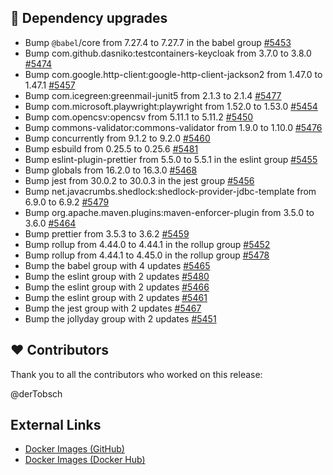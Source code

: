 ## 🔨 Dependency upgrades

- Bump `@babel`/core from 7.27.4 to 7.27.7 in the babel group [#5453](https://github.com/urlaubsverwaltung/urlaubsverwaltung/pull/5453)
- Bump com.github.dasniko:testcontainers-keycloak from 3.7.0 to 3.8.0 [#5474](https://github.com/urlaubsverwaltung/urlaubsverwaltung/pull/5474)
- Bump com.google.http-client:google-http-client-jackson2 from 1.47.0 to 1.47.1 [#5457](https://github.com/urlaubsverwaltung/urlaubsverwaltung/pull/5457)
- Bump com.icegreen:greenmail-junit5 from 2.1.3 to 2.1.4 [#5477](https://github.com/urlaubsverwaltung/urlaubsverwaltung/pull/5477)
- Bump com.microsoft.playwright:playwright from 1.52.0 to 1.53.0 [#5454](https://github.com/urlaubsverwaltung/urlaubsverwaltung/pull/5454)
- Bump com.opencsv:opencsv from 5.11.1 to 5.11.2 [#5450](https://github.com/urlaubsverwaltung/urlaubsverwaltung/pull/5450)
- Bump commons-validator:commons-validator from 1.9.0 to 1.10.0 [#5476](https://github.com/urlaubsverwaltung/urlaubsverwaltung/pull/5476)
- Bump concurrently from 9.1.2 to 9.2.0 [#5460](https://github.com/urlaubsverwaltung/urlaubsverwaltung/pull/5460)
- Bump esbuild from 0.25.5 to 0.25.6 [#5481](https://github.com/urlaubsverwaltung/urlaubsverwaltung/pull/5481)
- Bump eslint-plugin-prettier from 5.5.0 to 5.5.1 in the eslint group [#5455](https://github.com/urlaubsverwaltung/urlaubsverwaltung/pull/5455)
- Bump globals from 16.2.0 to 16.3.0 [#5468](https://github.com/urlaubsverwaltung/urlaubsverwaltung/pull/5468)
- Bump jest from 30.0.2 to 30.0.3 in the jest group [#5456](https://github.com/urlaubsverwaltung/urlaubsverwaltung/pull/5456)
- Bump net.javacrumbs.shedlock:shedlock-provider-jdbc-template from 6.9.0 to 6.9.2 [#5479](https://github.com/urlaubsverwaltung/urlaubsverwaltung/pull/5479)
- Bump org.apache.maven.plugins:maven-enforcer-plugin from 3.5.0 to 3.6.0 [#5464](https://github.com/urlaubsverwaltung/urlaubsverwaltung/pull/5464)
- Bump prettier from 3.5.3 to 3.6.2 [#5459](https://github.com/urlaubsverwaltung/urlaubsverwaltung/pull/5459)
- Bump rollup from 4.44.0 to 4.44.1 in the rollup group [#5452](https://github.com/urlaubsverwaltung/urlaubsverwaltung/pull/5452)
- Bump rollup from 4.44.1 to 4.45.0 in the rollup group [#5478](https://github.com/urlaubsverwaltung/urlaubsverwaltung/pull/5478)
- Bump the babel group with 4 updates [#5465](https://github.com/urlaubsverwaltung/urlaubsverwaltung/pull/5465)
- Bump the eslint group with 2 updates [#5480](https://github.com/urlaubsverwaltung/urlaubsverwaltung/pull/5480)
- Bump the eslint group with 2 updates [#5466](https://github.com/urlaubsverwaltung/urlaubsverwaltung/pull/5466)
- Bump the eslint group with 2 updates [#5461](https://github.com/urlaubsverwaltung/urlaubsverwaltung/pull/5461)
- Bump the jest group with 2 updates [#5467](https://github.com/urlaubsverwaltung/urlaubsverwaltung/pull/5467)
- Bump the jollyday group with 2 updates [#5451](https://github.com/urlaubsverwaltung/urlaubsverwaltung/pull/5451)

## ❤️ Contributors

Thank you to all the contributors who worked on this release:

@derTobsch
## External Links

- [Docker Images (GitHub)](https://github.com/urlaubsverwaltung/urlaubsverwaltung/pkgs/container/urlaubsverwaltung%2Furlaubsverwaltung)
- [Docker Images (Docker Hub)](https://hub.docker.com/r/urlaubsverwaltung/urlaubsverwaltung)
